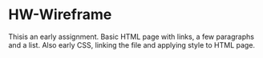 # HW-Wireframe

Thisis an early assignment. Basic HTML page with links, a few paragraphs and a list. Also early CSS, linking the file and applying style to HTML page.
